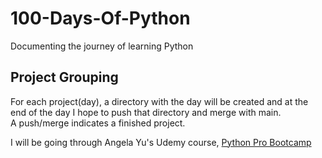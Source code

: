# 100-Days-Of-Python

Documenting the journey of learning Python

## Project Grouping

For each project(day), a directory with the day will be created and at the end of the day I hope to push that directory and merge with main. <br>
A push/merge indicates a finished project.

I will be going through Angela Yu's Udemy course, [Python Pro Bootcamp](https://www.udemy.com/course/100-days-of-code/)
